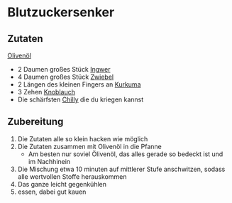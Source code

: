 # Blutzuckersenker
## Zutaten
[Olivenöl](../Hochwertige%20Rohstoffe/Olivenöl.md)
- 2 Daumen großes Stück [Ingwer](../Hochwertige%20Rohstoffe/Ingwer.md)
- 4 Daumen großes Stück [Zwiebel](../Hochwertige%20Rohstoffe/Zwiebel.md)
- 2 Längen des kleinen Fingers an [Kurkuma](../Hochwertige%20Rohstoffe/Kurkuma.md)
- 3 Zehen [Knoblauch](../Hochwertige%20Rohstoffe/Knoblauch.md)
- Die schärfsten [Chilly](../Hochwertige%20Rohstoffe/Chilly.md) die du kriegen kannst

## Zubereitung
1. Die Zutaten alle so klein hacken wie möglich
2. Die Zutaten zusammen mit Olivenöl in die Pfanne
	- Am besten nur soviel Ölivenöl, das alles gerade so bedeckt ist und im Nachhinein 
3. Die Mischung etwa 10 minuten auf mittlerer Stufe anschwitzen, sodass alle wertvollen Stoffe herauskommen
4. Das ganze leicht gegenkühlen
5. essen, dabei gut kauen
